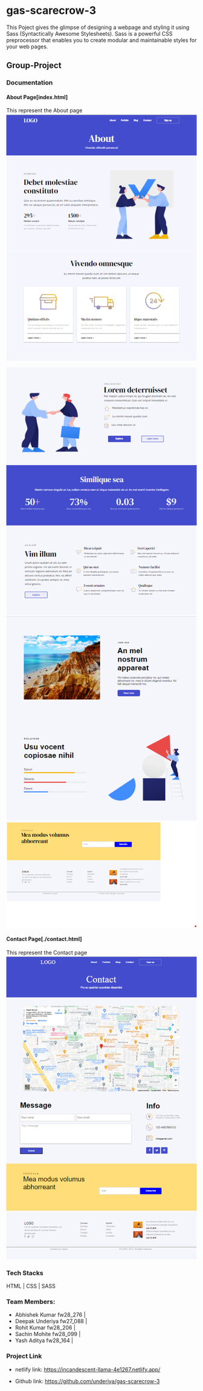 # gas-scarecrow-3

This Poject gives the glimpse of designing a webpage and styling it using Sass (Syntactically Awesome Stylesheets). Sass is a powerful CSS preprocessor that enables you to create modular and maintainable styles for your web pages.

## Group-Project

### Documentation

#### About Page[index.html]

This represent the About page
<img src="./img/documentation/1.png" alt="" />

<img src="./img/documentation/2.png" alt="" />

<img src="./img/documentation/3.png" alt="" />

<img src="./img/documentation/4.png" alt="" />

#### Contact Page[./contact.html]

This represent the Contact page
<img src="./img/documentation/5.png" alt="" />

### Tech Stacks

HTML | CSS | SASS

### Team Members:

- Abhishek Kumar fw28_276 |
- Deepak Underiya fw27_088 |
- Rohit Kumar fw28_206 |
- Sachin Mohite fw28_099 |
- Yash Aditya fw28_164 |

### Project Link

- netlify link: https://incandescent-llama-4e1267.netlify.app/

- Github link: https://github.com/underiya/gas-scarecrow-3
